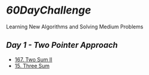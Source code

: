 # *60DayChallenge*
Learning New Algorithms and Solving Medium Problems

## *Day 1 - Two Pointer Approach*
* [167. Two Sum II](https://github.com/darsigangothri06/60DayChallenge/tree/main/1.%20Two%20Sum%20II%20-%20Input%20Array%20Is%20Sorted)
* [15. Three Sum](https://github.com/darsigangothri06/60DayChallenge/tree/main/1.%20Three%20Sum)
